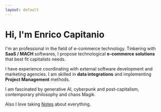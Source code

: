 ```yaml
---
layout: default
---
```

# Hi, I'm **Enrico Capitanio**

I'm an professional in the field of e-commerce technology.
Tinkering with **SaaS / MACH** softwares, I propose technological **e-commerce solutions** that best fit capitalists needs.

I have experience coordinating with external software development and marketing agencies. I am skilled in **data integrations** and implementing **Project Management** methods.

I am fascinated by generative AI, cyberpunk and post-capitalism, contemporary philosophy and chaos Magik.

Also I love taking [Notes](/notes "Notebook") about everything.
